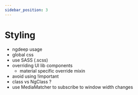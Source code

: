 ```yaml
---
sidebar_position: 3
---
```

# Styling
- ngdeep usage
- global css
- use SASS (.scss)
- overriding UI lib components
    - material specific override mixin
- avoid using !important
- class vs NgClass ?
- use MediaMatcher to subscribe to window width changes